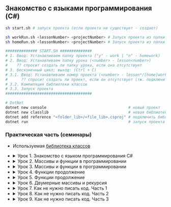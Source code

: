 Знакомство с языками программирования (C#)
-----------------------------------------------

```bash
sh start.sh # запуск проекта (если проекта не существует - создает)

sh workRun.sh <lessonNumber> <projectNumber> # Запуск проекта из папки lesson<num>/work/pr<num>
sh homeRun.sh <lessonNumber> <projectNumber> # Запуск проекта из папки lesson<num>/homework/pr<num>

############## START.SH ##############
# 1. Ввод: Устанавливаем папку проекта ("y" - work | "n" - homework)
# 2. Ввод: Устанавливаем папку урока (<number> - lesson<number>)
#    ?? спросит создать ли папку урока, если она отсутствует
# 3. бесконечный цикл; выход: (Ctrl + C)
# 3.1. Ввод: Устанавливаем номер проекта (<number> - lesson*/[home]work/pr<number>)
#      ?? спросит создать ли проект, если он отсутствует (тж. подключит библиотеку классов)
# 3.2. Компиляция библиотеки классов
# 3.3. Запуск проекта
######################################

# DotNet
dotnet new console                                    # новый проект
dotnet new classlib                                   # новая библиотека классов
dotnet add reference "<folder_lib>/<file_lib>.csproj" # подключить библиотеку
dotnet run                                            # запуск проекта
```

### Практическая часть (семинары)

- Используемая [библиотека классов](https://github.com/crasher307/c-sharp/tree/master/func)

- <details><summary>Урок 1. Знакомство с языком программирования С#</summary>

	Напишите программу, которая:
	- [Работа во время семинара](https://github.com/crasher307/c-sharp/blob/master/lesson1/work)
		- [pr1](https://github.com/crasher307/c-sharp/blob/master/lesson1/work/pr1/Program.cs) - на вход принимает число и выдаёт его квадрат (число умноженное на само себя).
		- [pr2](https://github.com/crasher307/c-sharp/blob/master/lesson1/work/pr2/Program.cs) - на вход принимает два числа и проверяет, является ли первое число квадратом второго.
		- [pr3](https://github.com/crasher307/c-sharp/blob/master/lesson1/work/pr3/Program.cs) - будет выдавать название дня недели по заданному номеру.
		- [pr4](https://github.com/crasher307/c-sharp/blob/master/lesson1/work/pr4/Program.cs) - на вход принимает одно число (N), а на выходе показывает все целые числа в промежутке от -N до N.
		- [pr5](https://github.com/crasher307/c-sharp/blob/master/lesson1/work/pr5/Program.cs) - принимает на вход трёхзначное число и на выходе показывает последнюю цифру этого числа.
	- [Домашнее задание](https://github.com/crasher307/c-sharp/blob/master/lesson2/homework)
		- [pr1](https://github.com/crasher307/c-sharp/blob/master/lesson2/homework/pr1/Program.cs) - на вход принимает два числа и выдаёт, какое число большее, а какое меньшее.
		- [pr2](https://github.com/crasher307/c-sharp/blob/master/lesson2/homework/pr2/Program.cs) - принимает на вход три числа и выдаёт максимальное из этих чисел.
		- [pr3](https://github.com/crasher307/c-sharp/blob/master/lesson2/homework/pr3/Program.cs) - на вход принимает число и выдаёт, является ли число чётным (делится ли оно на два без остатка).
		- [pr4](https://github.com/crasher307/c-sharp/blob/master/lesson2/homework/pr4/Program.cs) - на вход принимает число (N), а на выходе показывает все чётные числа от 1 до N.
	</details>

- <details><summary>Урок 2. Массивы и функции в программировании</summary>

	Напишите программу, которая:
	- [работа во время семинара](https://github.com/crasher307/c-sharp/tree/master/lesson2/work)
		- [pr1](https://github.com/crasher307/c-sharp/blob/master/lesson2/work/pr1/Program.cs) - выводит случайное число из отрезка [10,99] и показывает наибольшую цифру числа.
		- [pr2](https://github.com/crasher307/c-sharp/blob/master/lesson2/work/pr2/Program.cs) - выводит случайное трёхзначное число и удаляет вторую цифру этого числа.
		- [pr3](https://github.com/crasher307/c-sharp/blob/master/lesson2/work/pr3/Program.cs) - будет принимать на вход два числа и выводить, является ли второе число кратным первому. Если число 2 не кратно числу 1, то программа выводит остаток от деления.
		- [pr4](https://github.com/crasher307/c-sharp/blob/master/lesson2/work/pr4/Program.cs) - принимает на вход число и проверяет, кратно ли оно одновременно 7 и 23.
		- [pr5](https://github.com/crasher307/c-sharp/blob/master/lesson2/work/pr5/Program.cs) - принимает на вход два числа и проверяет, является ли одно число квадратом другого.
	- [домашнее задание](https://github.com/crasher307/c-sharp/tree/master/lesson2/homework)
		- [pr1](https://github.com/crasher307/c-sharp/blob/master/lesson2/homework/pr1/Program.cs) - принимает на вход трёхзначное число и на выходе показывает вторую цифру этого числа.
		- [pr2](https://github.com/crasher307/c-sharp/blob/master/lesson2/homework/pr2/Program.cs) - выводит третью цифру заданного числа или сообщает, что третьей цифры нет.
		- [pr3](https://github.com/crasher307/c-sharp/blob/master/lesson2/homework/pr3/Program.cs) - принимает на вход цифру, обозначающую день недели, и проверяет, является ли этот день выходным.
	</details>

- <details><summary>Урок 3. Массивы и функции в программировании</summary>

	Напишите программу, которая:
    - [работа во время семинара](https://github.com/crasher307/c-sharp/tree/master/lesson3/work)
        - [pr1](https://github.com/crasher307/c-sharp/blob/master/lesson3/work/pr1/Program.cs) - принимает на вход координаты точки (X и Y), причём X ≠ 0 и Y ≠ 0 и выдаёт номер четверти плоскости, в которой находится эта точка.
        - [pr2](https://github.com/crasher307/c-sharp/blob/master/lesson3/work/pr2/Program.cs) - по заданному номеру четверти, показывает диапазон возможных координат точек в этой четверти (x и y).
        - [pr3](https://github.com/crasher307/c-sharp/blob/master/lesson3/work/pr3/Program.cs) - принимает на вход координаты двух точек и находит расстояние между ними в 2D пространстве.
        - [pr4](https://github.com/crasher307/c-sharp/blob/master/lesson3/work/pr4/Program.cs) - принимает на вход число (N) и выдаёт таблицу квадратов чисел от 1 до N.
    - [домашнее задание](https://github.com/crasher307/c-sharp/tree/master/lesson3/homework)
        - [pr1](https://github.com/crasher307/c-sharp/blob/master/lesson3/homework/pr1/Program.cs) - принимает на вход пятизначное число и проверяет, является ли оно палиндромом.
        - [pr2](https://github.com/crasher307/c-sharp/blob/master/lesson3/homework/pr2/Program.cs) - принимает на вход координаты двух точек и находит расстояние между ними в 3D пространстве.
        - [pr3](https://github.com/crasher307/c-sharp/blob/master/lesson3/homework/pr3/Program.cs) - принимает на вход число (N) и выдаёт таблицу кубов чисел от 1 до N.
	</details>

- <details><summary>Урок 4. Функции продолжение</summary>

	Напишите программу, которая:
    - [работа во время семинара](https://github.com/crasher307/c-sharp/tree/master/lesson4/work)
        - [pr1](https://github.com/crasher307/c-sharp/blob/master/lesson4/work/pr1/Program.cs) - принимает на вход число (А) и выдаёт сумму чисел от 1 до А.
        - [pr2](https://github.com/crasher307/c-sharp/blob/master/lesson4/work/pr2/Program.cs) - принимает на вход число и выдаёт количество цифр в числе.
        - [pr3](https://github.com/crasher307/c-sharp/blob/master/lesson4/work/pr3/Program.cs) - принимает на вход число N и выдаёт произведение чисел от 1 до N.
        - [pr4](https://github.com/crasher307/c-sharp/blob/master/lesson4/work/pr4/Program.cs) - выводит массив из 8 элементов, заполненный нулями и единицами в случайном порядке.
    - [домашнее задание](https://github.com/crasher307/c-sharp/blob/master/lesson4/homework)
        - [pr1](https://github.com/crasher307/c-sharp/blob/master/lesson4/homework/pr1/Program.cs) - принимает на вход два числа (A и B) и возводит число A в натуральную степень B.
        - [pr2](https://github.com/crasher307/c-sharp/blob/master/lesson4/homework/pr2/Program.cs) - принимает на вход число и выдаёт сумму цифр в числе.
        - [pr3](https://github.com/crasher307/c-sharp/blob/master/lesson4/homework/pr3/Program.cs) - задаёт массив из 8 элементов и выводит их на экран.
	</details>

- <details><summary>Урок 5. Функции продолжение</summary>

	Напишите программу, которая:
    - [работа во время семинара](https://github.com/crasher307/c-sharp/tree/master/lesson5/work)
        - [pr1](https://github.com/crasher307/c-sharp/blob/master/lesson5/work/pr1/Program.cs) - задает массив из 12 случайных элементов [-9, 9], ищет сумму отриц. и положит. элементов массива.
        - [pr2](https://github.com/crasher307/c-sharp/blob/master/lesson5/work/pr2/Program.cs) - заменяет положительные на соответствующие отрицательные элементы массива, и наоборот.
        - [pr3](https://github.com/crasher307/c-sharp/blob/master/lesson5/work/pr3/Program.cs) - определяет, присутствует ли заданное число в заданном массиве.
        - [pr4](https://github.com/crasher307/c-sharp/blob/master/lesson5/work/pr4/Program.cs) - задает массив из 123 случайных чисел, ищет кол-во эл. массива, значения которых лежат в отрезке [10, 99].
        - [pr5](https://github.com/crasher307/c-sharp/blob/master/lesson5/work/pr5/Program.cs) - ищет произведение пар чисел в одномерном массиве. (парой считаем 1 и последний, 2 и предпоследний, ...), результат записывает в новый массив.
    - [домашнее задание](https://github.com/crasher307/c-sharp/blob/master/lesson5/homework)
        - [pr1](https://github.com/crasher307/c-sharp/blob/master/lesson5/homework/pr1/Program.cs) - задает массив случайных положит. трёхзнач. чисел, показывает кол-во чётных чисел в массиве.
        - [pr2](https://github.com/crasher307/c-sharp/blob/master/lesson5/homework/pr2/Program.cs) - задает массив случайных чисел, ищет сумму элементов, стоящих на нечётных позициях.
        - [pr3](https://github.com/crasher307/c-sharp/blob/master/lesson5/homework/pr3/Program.cs) - задает массив вещественных чисел, ищет разницу между максимальным и минимальным элементами массива.
	</details>

- <details><summary>Урок 6. Двумерные массивы и рекурсия</summary>

	Напишите программу, которая:
    - [работа во время семинара](https://github.com/crasher307/c-sharp/tree/master/lesson6/work)
        - [pr1](https://github.com/crasher307/c-sharp/blob/master/lesson6/work/pr1/Program.cs) - принимает на вход 3 числа и проверяет, может ли существовать треугольник со сторонами такой длины.
        - [pr2](https://github.com/crasher307/c-sharp/blob/master/lesson6/work/pr2/Program.cs) - будет преобразовывать десятичное число в двоичное.
        - [pr3](https://github.com/crasher307/c-sharp/blob/master/lesson6/work/pr3/Program.cs) - не используя рекурсию, выводит первые N чисел Фибоначчи.
        - [pr4](https://github.com/crasher307/c-sharp/blob/master/lesson6/work/pr4/Program.cs) - будет создавать копию заданного массива с помощью поэлементного копирования.
    - [домашнее задание](https://github.com/crasher307/c-sharp/blob/master/lesson6/homework)
        - [pr1](https://github.com/crasher307/c-sharp/blob/master/lesson6/homework/pr1/Program.cs) - принимает на вход N чисел, считает, сколько чисел больше 0 ввёл пользователь.
        - [pr2](https://github.com/crasher307/c-sharp/blob/master/lesson6/homework/pr2/Program.cs) - найдёт точку пересечения двух прямых, заданных уравнениями y = k1 * x + b1, y = k2 * x + b2; значения b1, k1, b2 и k2 задаются пользователем.
	</details>

- <details><summary>Урок 7. Как не нужно писать код. Часть 1</summary>

	Напишите программу, которая:
    - [работа во время семинара](https://github.com/crasher307/c-sharp/tree/master/lesson7/work)
        - [pr1](https://github.com/crasher307/c-sharp/blob/master/lesson7/work/pr1/Program.cs) - задает двумерный массив размером m*n, заполненный случайными целыми числами.
        - [pr2](https://github.com/crasher307/c-sharp/blob/master/lesson7/work/pr2/Program.cs) - задает двумерный массив размера m*n, каждый элемент в массиве находится по формуле: Aₘₙ = m+n.
        - [pr3](https://github.com/crasher307/c-sharp/blob/master/lesson7/work/pr3/Program.cs) - ищет элементы, у которых оба индекса чётные, и меняет эти элементы на их квадраты.
        - [pr4](https://github.com/crasher307/c-sharp/blob/master/lesson7/work/pr4/Program.cs) - ищет сумму элементов, находящихся на главной диагонали (с индексами (0,0); (1;1) и т.д.
    - [домашнее задание](https://github.com/crasher307/c-sharp/blob/master/lesson7/homework)
        - [pr1](https://github.com/crasher307/c-sharp/blob/master/lesson7/homework/pr1/Program.cs) - задает двумерный массив размером m*n, заполненный случайными вещественными числами.
        - [pr2](https://github.com/crasher307/c-sharp/blob/master/lesson7/homework/pr2/Program.cs) - на вход принимает позиции элемента в двумерном массиве, и возвращает значение/"элемента нет".
        - [pr3](https://github.com/crasher307/c-sharp/blob/master/lesson7/homework/pr3/Program.cs) - задает двумерный массив из целых чисел, ищет среднее арифметическое в каждом столбце.
	</details>

- <details><summary>Урок 8. Как не нужно писать код. Часть 2</summary>

	Напишите программу, которая:
    - [работа во время семинара](https://github.com/crasher307/c-sharp/tree/master/lesson8/work)
        - [pr1](https://github.com/crasher307/c-sharp/blob/master/lesson8/work/pr1/Program.cs) - поменяет местами первую и последнюю строку двумерного массива.
        - [pr2](https://github.com/crasher307/c-sharp/blob/master/lesson8/work/pr2/Program.cs) - заменяет строки на столбцы.
        - [pr3](https://github.com/crasher307/c-sharp/blob/master/lesson8/work/pr3/Program.cs) - составляет частотный словарь элементов двумерного массива.
        - [pr4](https://github.com/crasher307/c-sharp/blob/master/lesson8/work/pr4/Program.cs) - удалит строку и столбец, на пересечении которых расположен наименьший элемент массива.
    - [домашнее задание](https://github.com/crasher307/c-sharp/blob/master/lesson8/homework)
        - [pr1](https://github.com/crasher307/c-sharp/blob/master/lesson8/homework/pr1/Program.cs) - упорядочит по убыванию элементы каждой строки двумерного массива.
        - [pr2](https://github.com/crasher307/c-sharp/blob/master/lesson8/homework/pr2/Program.cs) - будет находить строку с наименьшей суммой элементов.
        - [pr3](https://github.com/crasher307/c-sharp/blob/master/lesson8/homework/pr3/Program.cs) - будет находить произведение двух матриц.
        - [pr4](https://github.com/crasher307/c-sharp/blob/master/lesson8/homework/pr4/Program.cs) - будет построчно выводить массив, добавляя индексы каждого элемента.
        - [pr5](https://github.com/crasher307/c-sharp/blob/master/lesson8/homework/pr5/Program.cs) - заполнит спирально массив 4 на 4.
	</details>

- <details><summary>Урок 9. Как не нужно писать код. Часть 3</summary>

	Напишите программу, которая:
    - [работа во время семинара](https://github.com/crasher307/c-sharp/tree/master/lesson9/work)
        - [pr1](https://github.com/crasher307/c-sharp/blob/master/lesson9/work/pr1/Program.cs) - выведет все натуральные числа в промежутке от 1 до N. (рекурсия)
        - [pr2](https://github.com/crasher307/c-sharp/blob/master/lesson9/work/pr2/Program.cs) - выведет все натуральные числа в промежутке от M до N. (рекурсия)
        - [pr3](https://github.com/crasher307/c-sharp/blob/master/lesson9/work/pr3/Program.cs) - будет принимать на вход число и возвращать сумму его цифр.
        - [pr4](https://github.com/crasher307/c-sharp/blob/master/lesson9/work/pr4/Program.cs) - на вход принимает два числа A и B, и возводит число А в целую степень B с помощью рекурсии.
    - [домашнее задание](https://github.com/crasher307/c-sharp/blob/master/lesson9/homework)
        - [pr1](https://github.com/crasher307/c-sharp/blob/master/lesson9/homework/pr1/Program.cs) - выведет все натуральные числа в промежутке от N до 1. Выполнить с помощью рекурсии.
        - [pr2](https://github.com/crasher307/c-sharp/blob/master/lesson9/homework/pr2/Program.cs) - найдёт сумму натуральных элементов в промежутке от M до N.
        - [pr3](https://github.com/crasher307/c-sharp/blob/master/lesson9/homework/pr3/Program.cs) - выведет результат вычисления функции Аккермана с помощью рекурсии.
	</details>